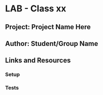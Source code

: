 # LAB - Class xx
## Project: Project Name Here
## Author: Student/Group Name
## Links and Resources

### Setup

### Tests
